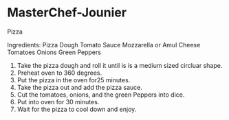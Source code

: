 # MasterChef-Jounier

Pizza 

Ingredients:
Pizza Dough
Tomato Sauce
Mozzarella or Amul Cheese
Tomatoes
Onions
Green Peppers

1. Take the pizza dough and roll it until is is a medium sized circluar shape.
2. Preheat oven to 360 degrees.
3. Put the pizza in the oven for25 minutes. 
4. Take the pizza out and add the pizza sauce.
5. Cut the tomatoes, onions, and the green Peppers into dice.
6. Put into oven for 30 minutes.
7. Wait for the pizza to cool down and enjoy.
                                                                             
